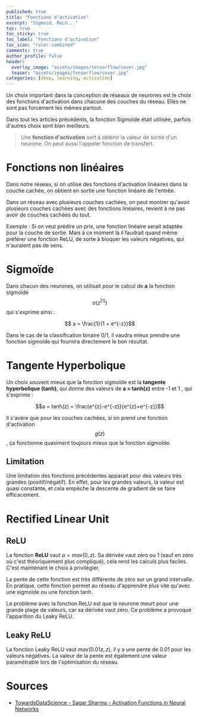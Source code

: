 ```yaml
---
published: true
title: "Fonctions d'activation"
excerpt: "Sigmoid, ReLU..."
toc: true
toc_sticky: true
toc_label: "Fonctions d'activation"
toc_icon: "ruler-combined"
comments: true
author_profile: false
header:
  overlay_image: "assets/images/tensorflow/cover.jpg"
  teaser: "assets/images/tensorflow/cover.jpg"
categories: [deep, learning, activation]
---
```


<script type="text/javascript" async
  src="https://cdn.mathjax.org/mathjax/latest/MathJax.js?config=TeX-MML-AM_CHTML">
</script>

Un choix important dans la conception de réseaux de neurones est le choix des fonctions d'activation dans chacune des couches du réseau. Elles ne sont pas forcément les mêmes partout.

Dans tout les articles précédents, la fonction Sigmoïde était utilisée, parfois d'autres choix sont bien meilleurs.

> Une **fonction d'activation** sert à obtenir la valeur de sortie d'un neurone. On peut aussi l'appeler fonction de transfert.

# Fonctions non linéaires

Dans notre réseau, si on utilise des fonctions d'activation linéaires dans la couche cachée, on obtient en sortie une fonction linéaire de l'entrée.

Dans un réseau avec plusieurs couches cachées, on peut montrer qu'avoir plusieurs couches cachées avec des fonctions linéaires, revient à ne pas avoir de couches cachées du tout.

Exemple : Si on veut prédire un prix, une fonction linéaire serait adaptée pour la couche de sortie. Mais à ce moment là il faudrait quand même préférer une fonction ReLU, de sorte à bloquer les valeurs négatives, qui n'auraient pas de sens.

# Sigmoïde

Dans chacun des neurones, on utilisait pour le calcul de **a** la fonction sigmoïde $$\sigma(z^{[1]})$$ qui s'exprime ainsi :

$$ a = \frac{1}{1 + e^{-z}}$$

Dans le cas de la classification binaire 0/1, il vaudra mieux prendre une fonction sigmoïde qui fournira directement le bon résultat.

# Tangente Hyperbolique

Un choix souvent mieux que la fonction sigmoïde est la **tangente hyperbolique (tanh)**, qui donne des valeurs de **a = tanh(z)** entre -1 et 1 , qui s'exprime :

$$a = tanh(z) = \frac{e^{z}-e^{-z}}{e^{z}+e^{-z}}$$

Il s'avère que pour les couches cachées, si on prend une fonction d'activation $$g(z)$$, ça fonctionne quasiment toujours mieux que la fonction sigmoïde.

## Limitation 

Une limitation des fonctions précédentes apparait pour des valeurs très grandes (positif/négatif). En effet, pour les grandes valeurs, la valeur est quasi constante, et cela empêche la descente de gradient de se faire efficacement.

# Rectified Linear Unit

## ReLU

La fonction **ReLU** vaut $a = max(0, z)$. Sa dérivée vaut zéro ou 1 (sauf en zéro où c'est théoriquement plus compliqué), cela rend les calculs plus faciles. C'est maintenant le choix à privilégier.

La pente de cette fonction est très différente de zéro sur un grand intervalle. En pratique, cette fonction permet au réseau d'apprendre plus vite qu'avec une sigmoïde ou une fonction tanh.

Le problème avec la fonction ReLU est que le neurone meurt pour une grande plage de valeurs, car sa dérivée vaut zéro. Ce problème a provoqué l'apparition du Leaky ReLU.

## Leaky ReLU

La fonction Leaky ReLU vaut $max(0.01z, z)$, il y a une pente de 0.01 pour les valeurs négatives. La valeur de la pente est également une valeur paramétrable lors de l'optimisation du réseau.

# Sources
- [TowardsDataScience - Sagar Sharma - Activation Functions in Neural Networks](https://towardsdatascience.com/activation-functions-neural-networks-1cbd9f8d91d6)
